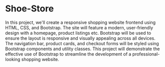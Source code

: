 # Shoe-Store

In this project, we'll create a responsive shopping website frontend using HTML, CSS, and Bootstrap. The site will feature a modern, user-friendly design with a homepage, product listings etc. Bootstrap will be used to ensure the layout is responsive and visually appealing across all devices. The navigation bar, product cards, and checkout forms will be styled using Bootstrap components and utility classes. This project will demonstrate the effective use of Bootstrap to streamline the development of a professional-looking shopping website.
